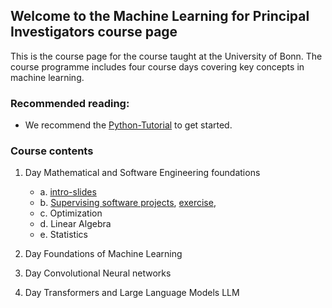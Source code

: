 ## Welcome to the Machine Learning for Principal Investigators course page

This is the course page for the course taught at the University of Bonn.
The course programme includes four course days covering key concepts in machine learning.

### Recommended reading:
- We recommend the [Python-Tutorial](https://docs.python.org/3/tutorial/index.html) to get started.


### Course contents

1. Day Mathematical and Software Engineering foundations
    - a. [intro-slides](https://github.com/Machine-Learning-for-PIs/01a_slides_intro/blob/main/build/presentation.pdf)
    - b. [Supervising software projects](https://github.com/Machine-Learning-for-PIs/01a_software_lecture/blob/main/build/presentation.pdf), [exercise](https://github.com/Machine-Learning-for-PIs/01b_intro_exercise),
    - c. Optimization
    - d. Linear Algebra
    - e. Statistics

3. Day Foundations of Machine Learning

4. Day Convolutional Neural networks

5. Day Transformers and Large Language Models LLM
 
